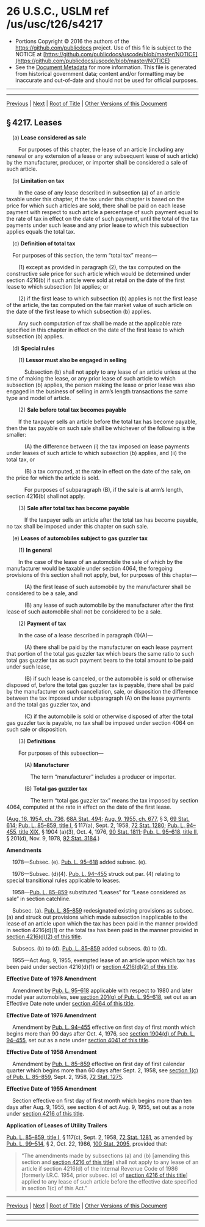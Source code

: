 ---
---

# 26 U.S.C., USLM ref /us/usc/t26/s4217

* Portions Copyright © 2016 the authors of the https://github.com/publicdocs project.
  Use of this file is subject to the NOTICE at [https://github.com/publicdocs/uscode/blob/master/NOTICE](https://github.com/publicdocs/uscode/blob/master/NOTICE)
* See the [Document Metadata](././../../../../../..//README.md) for more information.
  This file is generated from historical government data; content and/or formatting may be inaccurate and out-of-date and should not be used for official purposes.

----------
----------

[Previous](./../../../../../..//us/usc/t26/stD/ch32/schF/m__us_usc_t26_s4216.md) | [Next](./../../../../../..//us/usc/t26/stD/ch32/schF/m__us_usc_t26_s4218.md) | [Root of Title](./../../../../../../) | [Other Versions of this Document](https://publicdocs.github.io/go/links?ns=uslm&ref=%2Fus%2Fusc%2Ft26%2Fs4217)

## § 4217. Leases

    (a) __Lease considered as sale__ 

        For purposes of this chapter, the lease of an article (including any renewal or any extension of a lease or any subsequent lease of such article) by the manufacturer, producer, or importer shall be considered a sale of such article.

    (b) __Limitation on tax__ 

        In the case of any lease described in subsection (a) of an article taxable under this chapter, if the tax under this chapter is based on the price for which such articles are sold, there shall be paid on each lease payment with respect to such article a percentage of such payment equal to the rate of tax in effect on the date of such payment, until the total of the tax payments under such lease and any prior lease to which this subsection applies equals the total tax.

    (c) __Definition of total tax__ 

    For purposes of this section, the term “total tax” means—

        (1) except as provided in paragraph (2), the tax computed on the constructive sale price for such article which would be determined under section 4216(b) if such article were sold at retail on the date of the first lease to which subsection (b) applies; or

        (2) if the first lease to which subsection (b) applies is not the first lease of the article, the tax computed on the fair market value of such article on the date of the first lease to which subsection (b) applies.

        Any such computation of tax shall be made at the applicable rate specified in this chapter in effect on the date of the first lease to which subsection (b) applies.

    (d) __Special rules__ 

        (1) __Lessor must also be engaged in selling__ 

            Subsection (b) shall not apply to any lease of an article unless at the time of making the lease, or any prior lease of such article to which subsection (b) applies, the person making the lease or prior lease was also engaged in the business of selling in arm’s length transactions the same type and model of article.

        (2) __Sale before total tax becomes payable__ 

        If the taxpayer sells an article before the total tax has become payable, then the tax payable on such sale shall be whichever of the following is the smaller:

            (A) the difference between (i) the tax imposed on lease payments under leases of such article to which subsection (b) applies, and (ii) the total tax, or

            (B) a tax computed, at the rate in effect on the date of the sale, on the price for which the article is sold.

            For purposes of subparagraph (B), if the sale is at arm’s length, section 4216(b) shall not apply.

        (3) __Sale after total tax has become payable__ 

            If the taxpayer sells an article after the total tax has become payable, no tax shall be imposed under this chapter on such sale.

    (e) __Leases of automobiles subject to gas guzzler tax__ 

        (1) __In general__ 

        In the case of the lease of an automobile the sale of which by the manufacturer would be taxable under section 4064, the foregoing provisions of this section shall not apply, but, for purposes of this chapter—

            (A) the first lease of such automobile by the manufacturer shall be considered to be a sale, and

            (B) any lease of such automobile by the manufacturer after the first lease of such automobile shall not be considered to be a sale.

        (2) __Payment of tax__ 

        In the case of a lease described in paragraph (1)(A)—

            (A) there shall be paid by the manufacturer on each lease payment that portion of the total gas guzzler tax which bears the same ratio to such total gas guzzler tax as such payment bears to the total amount to be paid under such lease,

            (B) if such lease is canceled, or the automobile is sold or otherwise disposed of, before the total gas guzzler tax is payable, there shall be paid by the manufacturer on such cancellation, sale, or disposition the difference between the tax imposed under subparagraph (A) on the lease payments and the total gas guzzler tax, and

            (C) if the automobile is sold or otherwise disposed of after the total gas guzzler tax is payable, no tax shall be imposed under section 4064 on such sale or disposition.

        (3) __Definitions__ 

        For purposes of this subsection—

            (A) __Manufacturer__ 

                The term “manufacturer” includes a producer or importer.

            (B) __Total gas guzzler tax__ 

                The term “total gas guzzler tax” means the tax imposed by section 4064, computed at the rate in effect on the date of the first lease.

([Aug. 16, 1954, ch. 736][/us/act/1954-08-16/ch736], [68A Stat. 494][/us/stat/68A/494]; [Aug. 9, 1955, ch. 677][/us/act/1955-08-09/ch677], § 3, [69 Stat. 614][/us/stat/69/614]; [Pub. L. 85–859, title I][/us/pl/85/859/tI], § 117(a), Sept. 2, 1958, [72 Stat. 1280][/us/stat/72/1280]; [Pub. L. 94–455, title XIX][/us/pl/94/455/tXIX], § 1904 (a)(3), Oct. 4, 1976, [90 Stat. 1811][/us/stat/90/1811]; [Pub. L. 95–618, title II][/us/pl/95/618/tII], § 201(d), Nov. 9, 1978, [92 Stat. 3184][/us/stat/92/3184].)

 __Amendments__ 

    1978—Subsec. (e). [Pub. L. 95–618][/us/pl/95/618] added subsec. (e).

    1976—Subsec. (d)(4). [Pub. L. 94–455][/us/pl/94/455] struck out par. (4) relating to special transitional rules applicable to leases.

    1958—[Pub. L. 85–859][/us/pl/85/859] substituted “Leases” for “Lease considered as sale” in section catchline.

    Subsec. (a). [Pub. L. 85–859][/us/pl/85/859] redesignated existing provisions as subsec. (a) and struck out provisions which made subsection inapplicable to the lease of an article upon which the tax has been paid in the manner provided in section 4216(d)(1) or the total tax has been paid in the manner provided in [section 4216(d)(2) of this title][/us/usc/t26/s4216/d/2].

    Subsecs. (b) to (d). [Pub. L. 85–859][/us/pl/85/859] added subsecs. (b) to (d).

    1955—Act Aug. 9, 1955, exempted lease of an article upon which tax has been paid under section 4216(d)(1) or [section 4216(d)(2) of this title][/us/usc/t26/s4216/d/2].

 __Effective Date of 1978 Amendment__ 

    Amendment by [Pub. L. 95–618][/us/pl/95/618] applicable with respect to 1980 and later model year automobiles, see [section 201(g) of Pub. L. 95–618][/us/pl/95/618/s201/g], set out as an Effective Date note under [section 4064 of this title][/us/usc/t26/s4064].

 __Effective Date of 1976 Amendment__ 

    Amendment by [Pub. L. 94–455][/us/pl/94/455] effective on first day of first month which begins more than 90 days after Oct. 4, 1976, see [section 1904(d) of Pub. L. 94–455][/us/pl/94/455/s1904/d], set out as a note under [section 4041 of this title][/us/usc/t26/s4041].

 __Effective Date of 1958 Amendment__ 

    Amendment by [Pub. L. 85–859][/us/pl/85/859] effective on first day of first calendar quarter which begins more than 60 days after Sept. 2, 1958, see [section 1(c) of Pub. L. 85–859][/us/pl/85/859/s1/c], Sept. 2, 1958, [72 Stat. 1275][/us/stat/72/1275].

 __Effective Date of 1955 Amendment__ 

    Section effective on first day of first month which begins more than ten days after Aug. 9, 1955, see section 4 of act Aug. 9, 1955, set out as a note under [section 4216 of this title][/us/usc/t26/s4216].

 __Application of Leases of Utility Trailers__ 

[Pub. L. 85–859, title I][/us/pl/85/859/tI], § 117(c), Sept. 2, 1958, [72 Stat. 1281][/us/stat/72/1281], as amended by [Pub. L. 99–514][/us/pl/99/514], § 2, Oct. 22, 1986, [100 Stat. 2095][/us/stat/100/2095], provided that: 

> “The amendments made by subsections (a) and (b) \[amending this section and [section 4216 of this title][/us/usc/t26/s4216]\] shall not apply to any lease of an article if section 4216(d) of the Internal Revenue Code of 1986 \[formerly I.R.C. 1954, prior subsec. (d) of [section 4216 of this title][/us/usc/t26/s4216]\] applied to any lease of such article before the effective date specified in section 1(c) of this Act.”

----------

[Previous](./../../../../../..//us/usc/t26/stD/ch32/schF/m__us_usc_t26_s4216.md) | [Next](./../../../../../..//us/usc/t26/stD/ch32/schF/m__us_usc_t26_s4218.md) | [Root of Title](./../../../../../../) | [Other Versions of this Document](https://publicdocs.github.io/go/links?ns=uslm&ref=%2Fus%2Fusc%2Ft26%2Fs4217)

----------
----------

[/us/act/1954-08-16/ch736]: https://publicdocs.github.io/go/links?ns=uslm&ref=%2Fus%2Fact%2F1954-08-16%2Fch736
[/us/stat/68A/494]: https://publicdocs.github.io/go/links?ns=uslm&ref=%2Fus%2Fstat%2F68A%2F494
[/us/act/1955-08-09/ch677]: https://publicdocs.github.io/go/links?ns=uslm&ref=%2Fus%2Fact%2F1955-08-09%2Fch677
[/us/stat/69/614]: https://publicdocs.github.io/go/links?ns=uslm&ref=%2Fus%2Fstat%2F69%2F614
[/us/pl/85/859/tI]: https://publicdocs.github.io/go/links?ns=uslm&ref=%2Fus%2Fpl%2F85%2F859%2FtI
[/us/stat/72/1280]: https://publicdocs.github.io/go/links?ns=uslm&ref=%2Fus%2Fstat%2F72%2F1280
[/us/pl/94/455/tXIX]: https://publicdocs.github.io/go/links?ns=uslm&ref=%2Fus%2Fpl%2F94%2F455%2FtXIX
[/us/stat/90/1811]: https://publicdocs.github.io/go/links?ns=uslm&ref=%2Fus%2Fstat%2F90%2F1811
[/us/pl/95/618/tII]: https://publicdocs.github.io/go/links?ns=uslm&ref=%2Fus%2Fpl%2F95%2F618%2FtII
[/us/stat/92/3184]: https://publicdocs.github.io/go/links?ns=uslm&ref=%2Fus%2Fstat%2F92%2F3184
[/us/pl/95/618]: https://publicdocs.github.io/go/links?ns=uslm&ref=%2Fus%2Fpl%2F95%2F618
[/us/pl/94/455]: https://publicdocs.github.io/go/links?ns=uslm&ref=%2Fus%2Fpl%2F94%2F455
[/us/pl/85/859]: https://publicdocs.github.io/go/links?ns=uslm&ref=%2Fus%2Fpl%2F85%2F859
[/us/pl/85/859]: https://publicdocs.github.io/go/links?ns=uslm&ref=%2Fus%2Fpl%2F85%2F859
[/us/usc/t26/s4216/d/2]: https://publicdocs.github.io/go/links?ns=uslm&ref=%2Fus%2Fusc%2Ft26%2Fs4216%2Fd%2F2
[/us/pl/85/859]: https://publicdocs.github.io/go/links?ns=uslm&ref=%2Fus%2Fpl%2F85%2F859
[/us/usc/t26/s4216/d/2]: https://publicdocs.github.io/go/links?ns=uslm&ref=%2Fus%2Fusc%2Ft26%2Fs4216%2Fd%2F2
[/us/pl/95/618]: https://publicdocs.github.io/go/links?ns=uslm&ref=%2Fus%2Fpl%2F95%2F618
[/us/pl/95/618/s201/g]: https://publicdocs.github.io/go/links?ns=uslm&ref=%2Fus%2Fpl%2F95%2F618%2Fs201%2Fg
[/us/usc/t26/s4064]: https://publicdocs.github.io/go/links?ns=uslm&ref=%2Fus%2Fusc%2Ft26%2Fs4064
[/us/pl/94/455]: https://publicdocs.github.io/go/links?ns=uslm&ref=%2Fus%2Fpl%2F94%2F455
[/us/pl/94/455/s1904/d]: https://publicdocs.github.io/go/links?ns=uslm&ref=%2Fus%2Fpl%2F94%2F455%2Fs1904%2Fd
[/us/usc/t26/s4041]: https://publicdocs.github.io/go/links?ns=uslm&ref=%2Fus%2Fusc%2Ft26%2Fs4041
[/us/pl/85/859]: https://publicdocs.github.io/go/links?ns=uslm&ref=%2Fus%2Fpl%2F85%2F859
[/us/pl/85/859/s1/c]: https://publicdocs.github.io/go/links?ns=uslm&ref=%2Fus%2Fpl%2F85%2F859%2Fs1%2Fc
[/us/stat/72/1275]: https://publicdocs.github.io/go/links?ns=uslm&ref=%2Fus%2Fstat%2F72%2F1275
[/us/usc/t26/s4216]: https://publicdocs.github.io/go/links?ns=uslm&ref=%2Fus%2Fusc%2Ft26%2Fs4216
[/us/pl/85/859/tI]: https://publicdocs.github.io/go/links?ns=uslm&ref=%2Fus%2Fpl%2F85%2F859%2FtI
[/us/stat/72/1281]: https://publicdocs.github.io/go/links?ns=uslm&ref=%2Fus%2Fstat%2F72%2F1281
[/us/pl/99/514]: https://publicdocs.github.io/go/links?ns=uslm&ref=%2Fus%2Fpl%2F99%2F514
[/us/stat/100/2095]: https://publicdocs.github.io/go/links?ns=uslm&ref=%2Fus%2Fstat%2F100%2F2095
[/us/usc/t26/s4216]: https://publicdocs.github.io/go/links?ns=uslm&ref=%2Fus%2Fusc%2Ft26%2Fs4216
[/us/usc/t26/s4216]: https://publicdocs.github.io/go/links?ns=uslm&ref=%2Fus%2Fusc%2Ft26%2Fs4216


